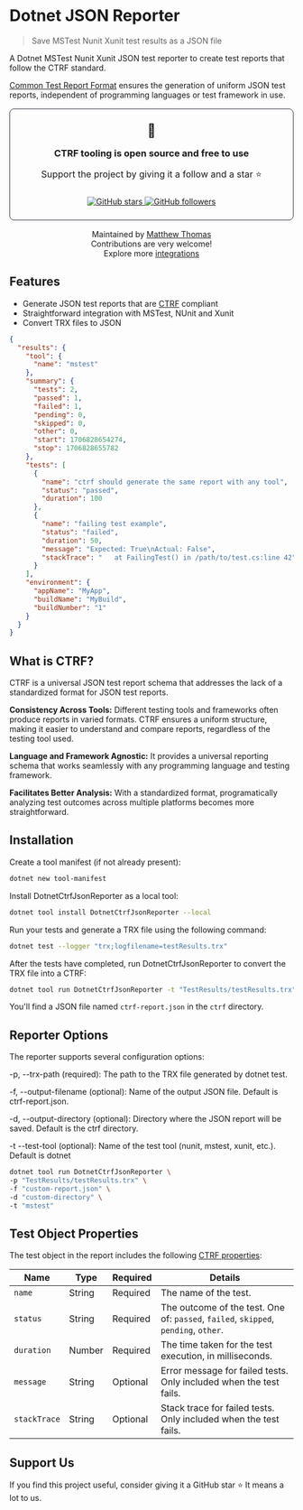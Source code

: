 # Dotnet JSON Reporter

> Save MSTest Nunit Xunit test results as a JSON file

A Dotnet MSTest Nunit Xunit JSON test reporter to create test reports that follow the CTRF standard.

[Common Test Report Format](https://ctrf.io) ensures the generation of uniform JSON test reports, independent of programming languages or test framework in use.

<div align="center">
<div style="padding: 1.5rem; border-radius: 8px; margin: 1rem 0; border: 1px solid #30363d;">
<span style="font-size: 23px;">💚</span>
<h3 style="margin: 1rem 0;">CTRF tooling is open source and free to use</h3>
<p style="font-size: 16px;">Support the project by giving it a follow and a star ⭐</p>

<div style="margin-top: 1.5rem;">
<a href="https://github.com/ctrf-io/dotnet-ctrf-json-reporter">
<img src="https://img.shields.io/github/stars/ctrf-io/dotnet-ctrf-json-reporter?style=for-the-badge&color=2ea043" alt="GitHub stars">
</a>
<a href="https://github.com/ctrf-io">
<img src="https://img.shields.io/github/followers/ctrf-io?style=for-the-badge&color=2ea043" alt="GitHub followers">
</a>
</div>
</div>

<p style="font-size: 14px; margin: 1rem 0;">
Maintained by <a href="https://github.com/ma11hewthomas">Matthew Thomas</a><br/>
Contributions are very welcome! <br/>
Explore more <a href="https://www.ctrf.io/integrations">integrations</a>
</p>
</div>

## Features

- Generate JSON test reports that are [CTRF](https://ctrf.io) compliant
- Straightforward integration with MSTest, NUnit and Xunit
- Convert TRX files to JSON

```json
{
  "results": {
    "tool": {
      "name": "mstest"
    },
    "summary": {
      "tests": 2,
      "passed": 1,
      "failed": 1,
      "pending": 0,
      "skipped": 0,
      "other": 0,
      "start": 1706828654274,
      "stop": 1706828655782
    },
    "tests": [
      {
        "name": "ctrf should generate the same report with any tool",
        "status": "passed",
        "duration": 100
      },
      {
        "name": "failing test example",
        "status": "failed",
        "duration": 50,
        "message": "Expected: True\nActual: False",
        "stackTrace": "   at FailingTest() in /path/to/test.cs:line 42"
      }
    ],
    "environment": {
      "appName": "MyApp",
      "buildName": "MyBuild",
      "buildNumber": "1"
    }
  }
}
```

## What is CTRF?

CTRF is a universal JSON test report schema that addresses the lack of a standardized format for JSON test reports.

**Consistency Across Tools:** Different testing tools and frameworks often produce reports in varied formats. CTRF ensures a uniform structure, making it easier to understand and compare reports, regardless of the testing tool used.

**Language and Framework Agnostic:** It provides a universal reporting schema that works seamlessly with any programming language and testing framework.

**Facilitates Better Analysis:** With a standardized format, programatically analyzing test outcomes across multiple platforms becomes more straightforward.

## Installation

Create a tool manifest (if not already present):

```bash
dotnet new tool-manifest
```

Install DotnetCtrfJsonReporter as a local tool:

```bash
dotnet tool install DotnetCtrfJsonReporter --local
```

Run your tests and generate a TRX file using the following command:

```bash
dotnet test --logger "trx;logfilename=testResults.trx"
```

After the tests have completed, run DotnetCtrfJsonReporter to convert the TRX file into a CTRF:

```bash
dotnet tool run DotnetCtrfJsonReporter -t "TestResults/testResults.trx"
```

You'll find a JSON file named `ctrf-report.json` in the `ctrf` directory.

## Reporter Options

The reporter supports several configuration options:

-p, --trx-path (required): The path to the TRX file generated by dotnet test.

-f, --output-filename (optional): Name of the output JSON file. Default is ctrf-report.json.

-d, --output-directory (optional): Directory where the JSON report will be saved. Default is the ctrf directory.

-t --test-tool (optional): Name of the test tool (nunit, mstest, xunit, etc.). Default is dotnet

```bash
dotnet tool run DotnetCtrfJsonReporter \
-p "TestResults/testResults.trx" \
-f "custom-report.json" \
-d "custom-directory" \
-t "mstest"
```

## Test Object Properties

The test object in the report includes the following [CTRF properties](https://ctrf.io/docs/schema/test):

| Name         | Type   | Required | Details                                                                             |
| ------------ | ------ | -------- | ----------------------------------------------------------------------------------- |
| `name`       | String | Required | The name of the test.                                                               |
| `status`     | String | Required | The outcome of the test. One of: `passed`, `failed`, `skipped`, `pending`, `other`. |
| `duration`   | Number | Required | The time taken for the test execution, in milliseconds.                             |
| `message`    | String | Optional | Error message for failed tests. Only included when the test fails.                 |
| `stackTrace` | String | Optional | Stack trace for failed tests. Only included when the test fails.                   |

## Support Us

If you find this project useful, consider giving it a GitHub star ⭐ It means a lot to us.
